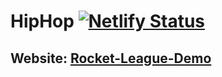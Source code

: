 # HipHop [![Netlify Status](https://api.netlify.com/api/v1/badges/cfcef709-e566-4535-a10d-05ae7e6bb62d/deploy-status)](https://app.netlify.com/sites/hip-hops-greatest/deploys)

## Website: [Rocket-League-Demo](https://rocket-league-demo.netlify.com/)

